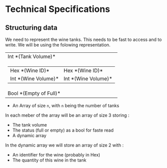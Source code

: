 # Technical Specifications

## Structuring data

We need to represent the wine tanks. This needs to be fast to access and to write. We will be using the folowing representation.

<table>
   <tbody>
      <tr>
        <td>Int *(Tank Volume)*</td>
      </tr>
      <tr>
         <td>
           <table>
             <tbody>
               <tr>
                 <td>
                   Hex *(Wine ID)*
                 </td>
                 <td>
                   Hex *(Wine ID)*
                 </td>
               </tr>
               <tr>
                 <td>
                   Int *(Wine Volume)*
                 </td>
                 <td>
                   Int *(Wine Volume)*
                 </td>
               </tr>
             </tbody>
           </table>
        </td>
      </tr>
      <tr>
         <td>Bool *(Empty of Full)*</td>
      </tr>
   </tbody>
</table>

- An Array of size ``n``, with ``n`` being the number of tanks 

In each meber of the array will be an array of size 3 storing :
- The tank volume
- The status (full or empty) as a bool for faste read
- A dynamic array

In the dynamic array we will store an array of size 2 with :
- An identifier for the wine (probably in Hex)
- The quantity of this wine in the tank













